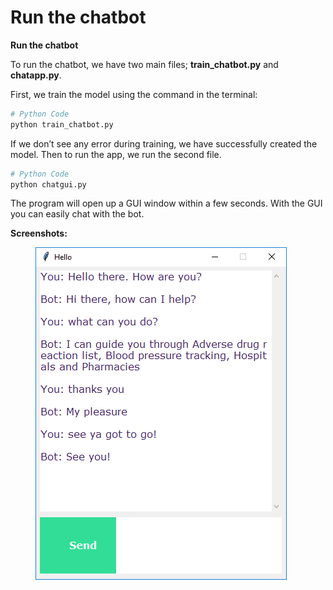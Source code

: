 # Run the chatbot

&#x20;**Run the chatbot**

To run the chatbot, we have two main files; **train\_chatbot.py** and **chatapp.py**.

First, we train the model using the command in the terminal:

```python
# Python Code
python train_chatbot.py
```

If we don’t see any error during training, we have successfully created the model. Then to run the app, we run the second file.

```python
# Python Code
python chatgui.py
```

The program will open up a GUI window within a few seconds. With the GUI you can easily chat with the bot.

**Screenshots:**

<figure><img src=".gitbook/assets/image (1).png" alt=""><figcaption></figcaption></figure>

